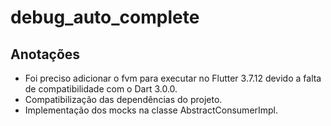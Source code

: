 # debug_auto_complete

## Anotações

- Foi preciso adicionar o fvm para executar no Flutter 3.7.12 devido a falta de
  compatibilidade com o Dart 3.0.0.
- Compatibilização das dependências do projeto.
- Implementação dos mocks na classe AbstractConsumerImpl.